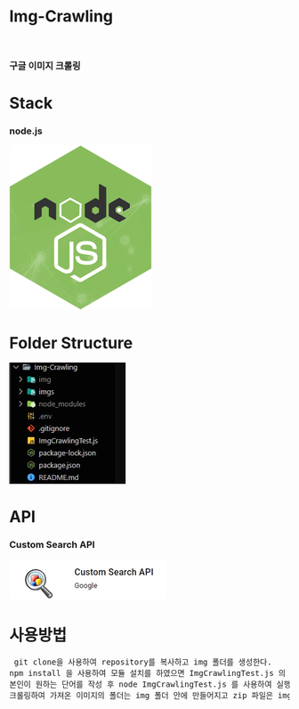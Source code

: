 # Img-Crawling

<br>
<h3>구글 이미지 크롤링</h3>

# Stack

<h3>node.js</h3>
<img src="./imgs/node.jpg">

# Folder Structure

<img src="./imgs/folder.jpg">

# API

<h3>Custom Search API</h3>
<img src="./imgs/rea.jpg">

# 사용방법

<pre> git clone을 사용하여 repository를 복사하고 img 폴더를 생성한다. 
npm install 을 사용하여 모듈 설치를 하였으면 ImgCrawlingTest.js 의 keyWord 에 
본인이 원하는 단어를 작성 후 node ImgCrawlingTest.js 를 사용하여 실행한다.
크롤링하여 가져온 이미지의 폴더는 img 폴더 안에 만들어지고 zip 파일은 img 하위에 만들어진다.</pre>
